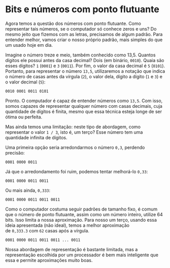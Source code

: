 # Bits e números com ponto flutuante

Agora temos a questão dos números com ponto flutuante. Como representar tais números, se o computador só conhece zeros e uns? Do mesmo jeito que fizemos com as letras, precisamos de algum padrão. Para entender melhor, vamos criar o nosso próprio padrão, mais simples do que um usado hoje em dia.

Imagine o número treze e meio, também conhecido como 13,5. Quantos dígitos ele possui antes da casa decimal? Dois (em binário, `0010`). Quaia são esses dígitos? `1` (`0001`) e `3` (`0011`). Por fim, o valor da casa decimal é `5` (`0101`). Portanto, para representar o número `13,5`, utilizaremos a notação que indica o número de casas antes da vírgula (`2`), o valor dela, dígito a dígito (`1` e `3`) e o valor decimal (`5`):

```
0010 0001 0011 0101
```

Pronto. O computador é capaz de entender números como `13,5`. Com isso, somos capazes de representar qualquer número com casas decimais, cuja quantidade de dígitos é finita, mesmo que essa técnica esteja longe de ser ótima ou perfeita.

Mas ainda temos uma limitação: neste tipo de abordagem, como representar o valor `1 / 3`, isto é, um terço? Esse número tem uma quantidade infinita de dígitos.

Uma primeira opção seria arredondarmos o número `0,3`, perdendo precisão:

```
0001 0000 0011
```

Já que o arredondamento foi ruim, podemos tentar melhorá-lo `0,33`:

```
0001 0000 0011 0011
```

Ou mais ainda, `0,333`:

```
0001 0000 0011 0011 0011
```

Como o computador costuma seguir padrões de tamanho fixo, é comum que o número de ponto flutuante, assim como um número inteiro, utilize 64 bits. Isso limita a nossa aproximação. Para nosso um terço, usando essa ideia apresentada (não ideal), temos a melhor aproximação de `0,333.3` com `62` casas após a vírgula.

```
0001 0000 0011 0011 0011 ... 0011
```

Nossa abordagem de representação é bastante limitada, mas a representação escolhida por um processador é bem mais inteligente que essa e permite aproximações muito boas.
